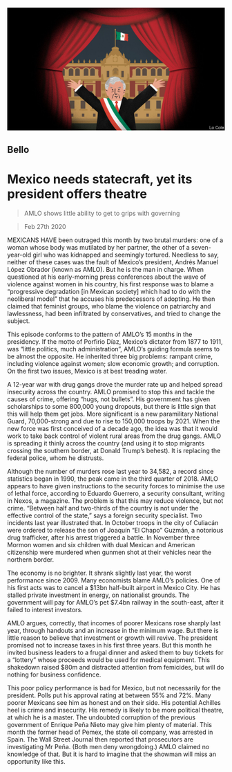 ![](./images/20200229_AMD001_1.jpg)

## Bello

# Mexico needs statecraft, yet its president offers theatre

> AMLO shows little ability to get to grips with governing

> Feb 27th 2020

MEXICANS HAVE been outraged this month by two brutal murders: one of a woman whose body was mutilated by her partner, the other of a seven-year-old girl who was kidnapped and seemingly tortured. Needless to say, neither of these cases was the fault of Mexico’s president, Andrés Manuel López Obrador (known as AMLO). But he is the man in charge. When questioned at his early-morning press conferences about the wave of violence against women in his country, his first response was to blame a “progressive degradation [in Mexican society] which had to do with the neoliberal model” that he accuses his predecessors of adopting. He then claimed that feminist groups, who blame the violence on patriarchy and lawlessness, had been infiltrated by conservatives, and tried to change the subject.

This episode conforms to the pattern of AMLO’s 15 months in the presidency. If the motto of Porfirio Díaz, Mexico’s dictator from 1877 to 1911, was “little politics, much administration”, AMLO’s guiding formula seems to be almost the opposite. He inherited three big problems: rampant crime, including violence against women; slow economic growth; and corruption. On the first two issues, Mexico is at best treading water.

A 12-year war with drug gangs drove the murder rate up and helped spread insecurity across the country. AMLO promised to stop this and tackle the causes of crime, offering “hugs, not bullets”. His government has given scholarships to some 800,000 young dropouts, but there is little sign that this will help them get jobs. More significant is a new paramilitary National Guard, 70,000-strong and due to rise to 150,000 troops by 2021. When the new force was first conceived of a decade ago, the idea was that it would work to take back control of violent rural areas from the drug gangs. AMLO is spreading it thinly across the country (and using it to stop migrants crossing the southern border, at Donald Trump’s behest). It is replacing the federal police, whom he distrusts.

Although the number of murders rose last year to 34,582, a record since statistics began in 1990, the peak came in the third quarter of 2018. AMLO appears to have given instructions to the security forces to minimise the use of lethal force, according to Eduardo Guerrero, a security consultant, writing in Nexos, a magazine. The problem is that this may reduce violence, but not crime. “Between half and two-thirds of the country is not under the effective control of the state,” says a foreign security specialist. Two incidents last year illustrated that. In October troops in the city of Culiacán were ordered to release the son of Joaquín “El Chapo” Guzmán, a notorious drug trafficker, after his arrest triggered a battle. In November three Mormon women and six children with dual Mexican and American citizenship were murdered when gunmen shot at their vehicles near the northern border.

The economy is no brighter. It shrank slightly last year, the worst performance since 2009. Many economists blame AMLO’s policies. One of his first acts was to cancel a $13bn half-built airport in Mexico City. He has stalled private investment in energy, on nationalist grounds. The government will pay for AMLO’s pet $7.4bn railway in the south-east, after it failed to interest investors.

AMLO argues, correctly, that incomes of poorer Mexicans rose sharply last year, through handouts and an increase in the minimum wage. But there is little reason to believe that investment or growth will revive. The president promised not to increase taxes in his first three years. But this month he invited business leaders to a frugal dinner and asked them to buy tickets for a “lottery” whose proceeds would be used for medical equipment. This shakedown raised $80m and distracted attention from femicides, but will do nothing for business confidence.

This poor policy performance is bad for Mexico, but not necessarily for the president. Polls put his approval rating at between 55% and 72%. Many poorer Mexicans see him as honest and on their side. His potential Achilles heel is crime and insecurity. His remedy is likely to be more political theatre, at which he is a master. The undoubted corruption of the previous government of Enrique Peña Nieto may give him plenty of material. This month the former head of Pemex, the state oil company, was arrested in Spain. The Wall Street Journal then reported that prosecutors are investigating Mr Peña. (Both men deny wrongdoing.) AMLO claimed no knowledge of that. But it is hard to imagine that the showman will miss an opportunity like this.